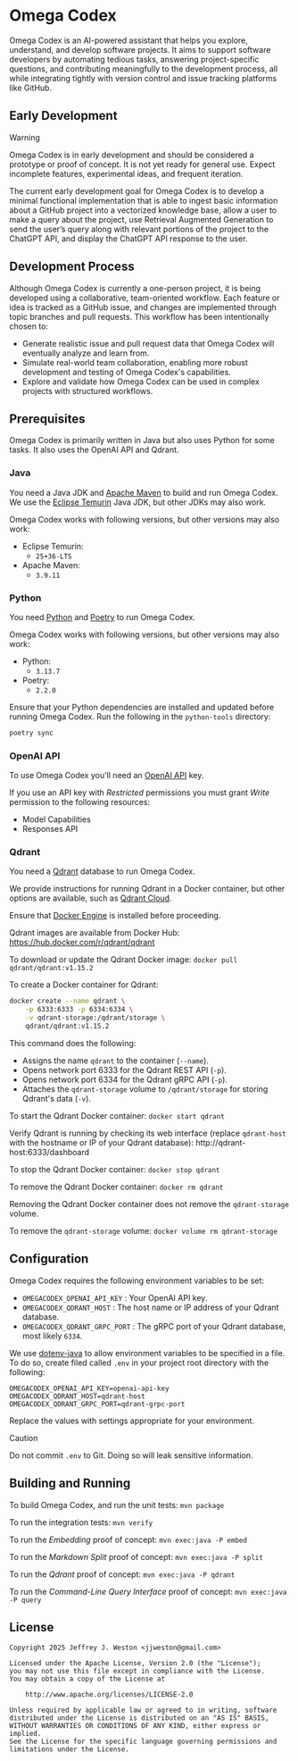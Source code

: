 # Omega Codex

Omega Codex is an AI-powered assistant that helps you explore, understand, and develop software projects.
It aims to support software developers by
automating tedious tasks,
answering project-specific questions, and
contributing meaningfully to the development process,
all while integrating tightly with version control and issue tracking platforms like GitHub.

## Early Development

> [!WARNING]
> Omega Codex is in early development and should be considered a prototype or proof of concept.
> It is not yet ready for general use.
> Expect incomplete features, experimental ideas, and frequent iteration.

The current early development goal for Omega Codex is to develop a minimal functional implementation
that is able to ingest basic information about a GitHub project into a vectorized knowledge base,
allow a user to make a query about the project,
use Retrieval Augmented Generation to send the user’s query
along with relevant portions of the project to the ChatGPT API,
and display the ChatGPT API response to the user.

## Development Process

Although Omega Codex is currently a one-person project,
it is being developed using a collaborative, team-oriented workflow.
Each feature or idea is tracked as a GitHub issue,
and changes are implemented through topic branches and pull requests.
This workflow has been intentionally chosen to:

- Generate realistic issue and pull request data that Omega Codex will eventually analyze and learn from.
- Simulate real-world team collaboration, enabling more robust development and testing of Omega Codex's capabilities.
- Explore and validate how Omega Codex can be used in complex projects with structured workflows.

## Prerequisites

Omega Codex is primarily written in Java but also uses Python for some tasks.
It also uses the OpenAI API and Qdrant.

### Java

You need a Java JDK and [Apache Maven](https://maven.apache.org/) to build and run Omega Codex.
We use the [Eclipse Temurin](https://adoptium.net/temurin/) Java JDK, but other JDKs may also work.

Omega Codex works with following versions, but other versions may also work:

- Eclipse Temurin:
  - `25+36-LTS`
- Apache Maven:
  - `3.9.11`

### Python

You need [Python](https://www.python.org/) and [Poetry](https://python-poetry.org/) to run Omega Codex.

Omega Codex works with following versions, but other versions may also work:

- Python:
    - `3.13.7`
- Poetry:
    - `2.2.0`

Ensure that your Python dependencies are installed and updated before running Omega Codex.
Run the following in the `python-tools` directory:

```bash
poetry sync
```

### OpenAI API

To use Omega Codex you'll need an [OpenAI API](https://openai.com/api/) key.

If you use an API key with *Restricted* permissions you must grant *Write* permission to the following resources:
- Model Capabilities
- Responses API

### Qdrant

You need a [Qdrant](https://qdrant.tech/) database to run Omega Codex.

We provide instructions for running Qdrant in a Docker container, but other options are available,
such as [Qdrant Cloud](https://qdrant.tech/documentation/cloud-quickstart/).

Ensure that [Docker Engine](https://docs.docker.com/engine/install/) is installed before proceeding.

Qdrant images are available from Docker Hub: https://hub.docker.com/r/qdrant/qdrant

To download or update the Qdrant Docker image: `docker pull qdrant/qdrant:v1.15.2`

To create a Docker container for Qdrant:

```bash
docker create --name qdrant \
    -p 6333:6333 -p 6334:6334 \
    -v qdrant-storage:/qdrant/storage \
    qdrant/qdrant:v1.15.2
```

This command does the following:

* Assigns the name `qdrant` to the container (`--name`).
* Opens network port 6333 for the Qdrant REST API (`-p`).
* Opens network port 6334 for the Qdrant gRPC API (`-p`).
* Attaches the `qdrant-storage` volume to `/qdrant/storage` for storing Qdrant's data (`-v`).

To start the Qdrant Docker container: `docker start qdrant`

Verify Qdrant is running by checking its web interface
(replace `qdrant-host` with the hostname or IP of your Qdrant database):
http://qdrant-host:6333/dashboard

To stop the Qdrant Docker container: `docker stop qdrant`

To remove the Qdrant Docker container: `docker rm qdrant`

Removing the Qdrant Docker container does not remove the `qdrant-storage` volume.

To remove the `qdrant-storage` volume: `docker volume rm qdrant-storage`

## Configuration

Omega Codex requires the following environment variables to be set:

* `OMEGACODEX_OPENAI_API_KEY` : Your OpenAI API key.
* `OMEGACODEX_QDRANT_HOST` : The host name or IP address of your Qdrant database.
* `OMEGACODEX_QDRANT_GRPC_PORT` : The gRPC port of your Qdrant database, most likely `6334`.

We use [dotenv-java](https://github.com/cdimascio/dotenv-java)
to allow environment variables to be specified in a file.
To do so, create filed called `.env` in your project root directory with the following:

```env
OMEGACODEX_OPENAI_API_KEY=openai-api-key
OMEGACODEX_QDRANT_HOST=qdrant-host
OMEGACODEX_QDRANT_GRPC_PORT=qdrant-grpc-port
```

Replace the values with settings appropriate for your environment.

> [!CAUTION]
> Do not commit `.env` to Git.
> Doing so will leak sensitive information.

## Building and Running

To build Omega Codex, and run the unit tests: `mvn package`

To run the integration tests: `mvn verify`

To run the *Embedding* proof of concept: `mvn exec:java -P embed`

To run the *Markdown Split* proof of concept: `mvn exec:java -P split`

To run the *Qdrant* proof of concept: `mvn exec:java -P qdrant`

To run the *Command-Line Query Interface* proof of concept: `mvn exec:java -P query`

## License

```text
Copyright 2025 Jeffrey J. Weston <jjweston@gmail.com>

Licensed under the Apache License, Version 2.0 (the "License");
you may not use this file except in compliance with the License.
You may obtain a copy of the License at

    http://www.apache.org/licenses/LICENSE-2.0

Unless required by applicable law or agreed to in writing, software
distributed under the License is distributed on an "AS IS" BASIS,
WITHOUT WARRANTIES OR CONDITIONS OF ANY KIND, either express or implied.
See the License for the specific language governing permissions and
limitations under the License.
```
